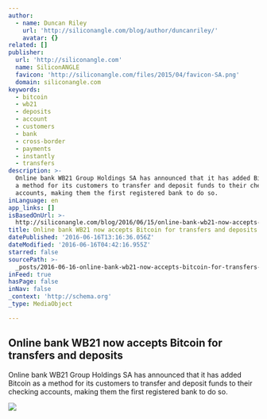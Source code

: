 ```yaml
---
author:
  - name: Duncan Riley
    url: 'http://siliconangle.com/blog/author/duncanriley/'
    avatar: {}
related: []
publisher:
  url: 'http://siliconangle.com'
  name: SiliconANGLE
  favicon: 'http://siliconangle.com/files/2015/04/favicon-SA.png'
  domain: siliconangle.com
keywords:
  - bitcoin
  - wb21
  - deposits
  - account
  - customers
  - bank
  - cross-border
  - payments
  - instantly
  - transfers
description: >-
  Online bank WB21 Group Holdings SA has announced that it has added Bitcoin as
  a method for its customers to transfer and deposit funds to their checking
  accounts, making them the first registered bank to do so.
inLanguage: en
app_links: []
isBasedOnUrl: >-
  http://siliconangle.com/blog/2016/06/15/online-bank-wb21-now-accepts-bitcoin-for-transfers-and-deposits/
title: Online bank WB21 now accepts Bitcoin for transfers and deposits
datePublished: '2016-06-16T13:16:36.056Z'
dateModified: '2016-06-16T04:42:16.955Z'
starred: false
sourcePath: >-
  _posts/2016-06-16-online-bank-wb21-now-accepts-bitcoin-for-transfers-and-depos.md
inFeed: true
hasPage: false
inNav: false
_context: 'http://schema.org'
_type: MediaObject

---
```

<article style=""><h1>Online bank WB21 now accepts Bitcoin for transfers and deposits</h1><p>Online bank WB21 Group Holdings SA has announced that it has added Bitcoin as a method for its customers to transfer and deposit funds to their checking accounts, making them the first registered bank to do so.</p><img src="http://siliconangle.com/files/2016/06/9305154893_1c1907731b_k-800x600.jpg" /></article>
